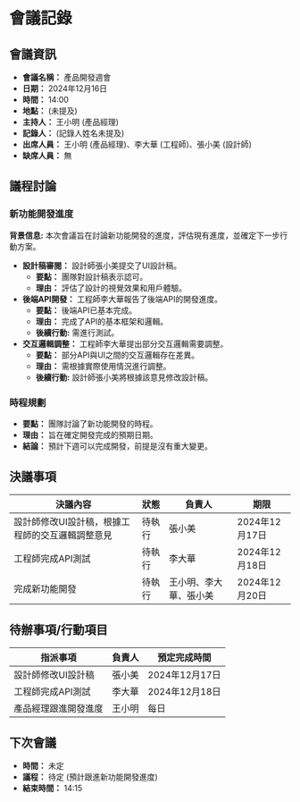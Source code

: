 # 會議記錄

## 會議資訊

*   **會議名稱：** 產品開發週會
*   **日期：** 2024年12月16日
*   **時間：** 14:00
*   **地點：** (未提及)
*   **主持人：** 王小明 (產品經理)
*   **記錄人：** (記錄人姓名未提及)
*   **出席人員：** 王小明 (產品經理)、李大華 (工程師)、張小美 (設計師)
*   **缺席人員：** 無

## 議程討論

### 新功能開發進度

**背景信息:** 本次會議旨在討論新功能開發的進度，評估現有進度，並確定下一步行動方案。

*   **設計稿審閱：** 設計師張小美提交了UI設計稿。
    *   **要點：** 團隊對設計稿表示認可。
    *   **理由：** 評估了設計的視覺效果和用戶體驗。
*   **後端API開發：** 工程師李大華報告了後端API的開發進度。
    *   **要點：** 後端API已基本完成。
    *   **理由：** 完成了API的基本框架和邏輯。
    *   **後續行動:** 需進行測試。
*   **交互邏輯調整：** 工程師李大華提出部分交互邏輯需要調整。
    *   **要點：** 部分API與UI之間的交互邏輯存在差異。
    *   **理由：** 需根據實際使用情況進行調整。
    *   **後續行動:** 設計師張小美將根據該意見修改設計稿。

### 時程規劃

*   **要點：** 團隊討論了新功能開發的時程。
*   **理由：** 旨在確定開發完成的預期日期。
*   **結論：** 預計下週可以完成開發，前提是沒有重大變更。

## 決議事項

| 決議內容 | 狀態 | 負責人 | 期限 |
|---|---|---|---|
| 設計師修改UI設計稿，根據工程師的交互邏輯調整意見 | 待執行 | 張小美 | 2024年12月17日 |
| 工程師完成API測試 | 待執行 | 李大華 | 2024年12月18日 |
| 完成新功能開發 | 待執行 | 王小明、李大華、張小美 | 2024年12月20日 |

## 待辦事項/行動項目

| 指派事項 | 負責人 | 預定完成時間 |
|---|---|---|
| 設計師修改UI設計稿 | 張小美 | 2024年12月17日 |
| 工程師完成API測試 | 李大華 | 2024年12月18日 |
| 產品經理跟進開發進度 | 王小明 | 每日 |

## 下次會議

*   **時間：** 未定
*   **議程：** 待定 (預計跟進新功能開發進度)
*   **結束時間：** 14:15